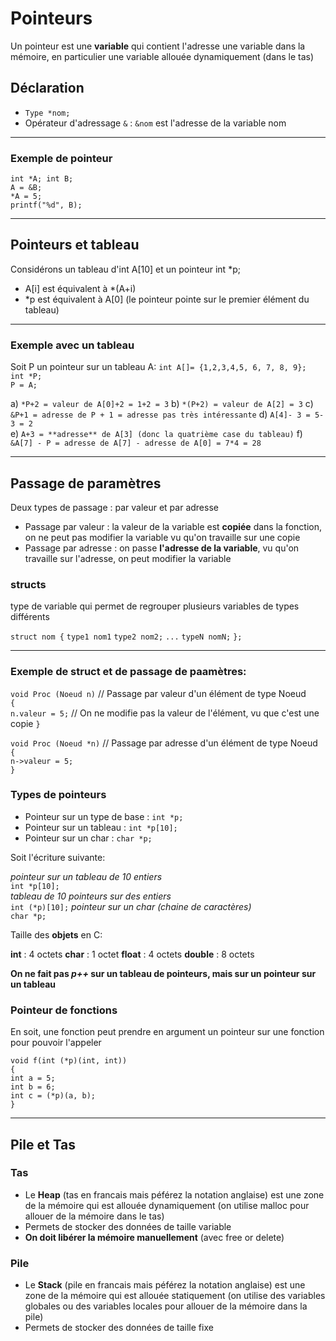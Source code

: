 # Pointeurs

Un pointeur est une **variable** qui contient l'adresse une variable dans la mémoire, en particulier une variable allouée dynamiquement (dans le tas)

## Déclaration

* ```Type *nom;```
* Opérateur d'adressage ```&``` : ```&nom``` est l'adresse de la variable nom

--------------------

### Exemple de pointeur  

```int *A; int B;```  
```A = &B;```  
```*A = 5;```  
```printf("%d", B);```

--------------------

## Pointeurs et tableau

Considérons un tableau d'int A[10] et un pointeur int *p;

* A[i] est équivalent à *(A+i)
* *p est équivalent à A[0] (le pointeur pointe sur le premier élément du tableau)

--------------------

### Exemple avec un tableau

Soit P un pointeur sur un tableau A:
```int A[]= {1,2,3,4,5, 6, 7, 8, 9};```  
```int *P;```  
```P = A;```  

a) ```*P+2 = valeur de A[0]+2 = 1+2 = 3```
b) ```*(P+2) = valeur de A[2] = 3```
c) ```&P+1 = adresse de P + 1 = adresse pas très intéressante```
d) ```A[4]- 3 = 5-3 = 2```   
e) ```A+3 = **adresse** de A[3] (donc la quatrième case du tableau)```
f) ```&A[7] - P = adresse de A[7] - adresse de A[0] = 7*4 = 28```

--------------------

## Passage de paramètres  

Deux types de passage : par valeur et par adresse

* Passage par valeur : la valeur de la variable est **copiée** dans la fonction, on ne peut pas modifier la variable vu qu'on travaille sur une copie
* Passage par adresse : on passe **l'adresse de la variable**, vu qu'on travaille sur l'adresse, on peut modifier la variable

### structs

type de variable qui permet de regrouper plusieurs variables de types différents

```struct nom {```
```type1 nom1```
```type2 nom2;```
```...```
```typeN nomN;```
```};```

--------------------

### Exemple de struct et de passage de paamètres:

```void Proc (Noeud n)``` // Passage par valeur d'un élément de type Noeud  
```{```  
```n.valeur = 5;```   // On ne modifie pas la valeur de l'élément, vu que c'est une copie
```}```  

```void Proc (Noeud *n)``` // Passage par adresse d'un élément de type Noeud  
```{```  
```n->valeur = 5;```  
```}```

### Types de pointeurs

* Pointeur sur un type de base : ```int *p;```
* Pointeur sur un tableau : ```int *p[10];```
* Pointeur sur un char : ```char *p;```

Soit l'écriture suivante:

*pointeur sur un tableau de 10 entiers*  
```int *p[10];```  
*tableau de 10 pointeurs sur des entiers*  
```int (*p)[10];```
*pointeur sur un char (chaine de caractères)*  
```char *p;```

Taille des **objets** en C:

**int** : 4 octets
**char** : 1 octet
**float** : 4 octets
**double** : 8 octets

**On ne fait pas *p++* sur un tableau de pointeurs, mais sur un pointeur sur un tableau**

### Pointeur de fonctions

En soit, une fonction peut prendre en argument un pointeur sur une fonction pour pouvoir l'appeler

```void f(int (*p)(int, int))```  
```{```  
```int a = 5;```  
```int b = 6;```  
```int c = (*p)(a, b);```  
```}```

--------------------

## Pile et Tas

### Tas

* Le **Heap** (tas en francais mais péférez la notation anglaise) est une zone de la mémoire qui est allouée dynamiquement (on utilise malloc pour allouer de la mémoire dans le tas)
* Permets de stocker des données de taille variable
* **On doit libérer la mémoire manuellement** (avec free or delete)

### Pile

* Le **Stack** (pile en francais mais péférez la notation anglaise) est une zone de la mémoire qui est allouée statiquement (on utilise des variables globales ou des variables locales pour allouer de la mémoire dans la pile)
* Permets de stocker des données de taille fixe

